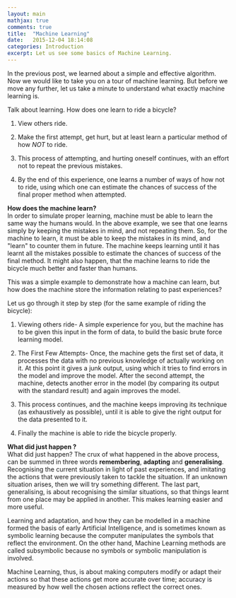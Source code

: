 ```yaml
---
layout: main
mathjax: true
comments: true
title:  "Machine Learning"
date:   2015-12-04 18:14:08
categories: Introduction
excerpt: Let us see some basics of Machine Learning.
---
```


In the previous post, we learned about a simple and effective algorithm. Now we would like to take you on a tour of machine learning. But before we move any further, let us take a minute to understand what exactly machine learning is.

Talk about learning. How does one learn to ride a bicycle?

1. View others ride.

2. Make the first attempt, get hurt, but at least learn a particular method of how *NOT* to ride.  

3. This process of attempting, and hurting oneself continues, with an effort not to repeat the previous mistakes. 

4. By the end of this experience, one learns a number of ways of how not to ride, using which one can estimate the chances of success of the final proper method when attempted.

<strong>How does the machine learn?</strong><br>
In order to simulate proper learning, machine must be able to learn the same way the humans would. In the above example, we see that one learns simply by keeping the mistakes in mind, and not repeating them. So, for the machine to learn, it must be able to keep the mistakes in its mind, and "learn" to counter them in future. The machine keeps learning until it has learnt all the mistakes possible to estimate the chances of success of the final method. It might also happen, that the machine learns to ride the bicycle much better and faster than humans.

This was a simple example to demonstrate how a machine can learn, but how does the machine store the information relating to past experiences?

Let us go through it step by step (for the same example of riding the bicycle):

1. Viewing others ride- A simple experience for you, but the machine has to be given this input in the form of data, to build the basic brute force learning model.

2. The First Few Attempts- Once, the machine gets the first set of data, it processes the data with no previous knowledge of actually working on it. At this point it gives a junk output, using which it tries to find errors in the model and improve the model. After the second attempt, the machine, detects another error in the model (by comparing its output with the standard result) and again improves the model.

3. This process continues, and the machine keeps improving its technique (as exhaustively as possible), until it is able to give the right output for the data presented to it.

4. Finally the machine is able to ride the bicycle properly.

<strong>What did just happen ?</strong><br>
What did just happen?
The crux of what happened in the above process, can be summed in three words <strong>remembering</strong>, <strong>adapting</strong> and <strong>generalising</strong>. Recognising the current situation in light of past experiences, and imitating the actions that were previously taken to tackle the situation. If an unknown situation arises, then we will try something different. The last part, generalising, is about recognising the similar situations, so that things learnt from one place may be applied in another. This makes learning easier and more useful.

Learning and adaptation, and how they can be modelled in a machine formed the basis of early Artificial Intelligence, and is sometimes known as symbolic learning because the computer manipulates the symbols that reflect the environment. On the other hand, Machine Learning methods are called subsymbolic because no symbols or symbolic manipulation is involved.

Machine Learning, thus, is about making computers modify or adapt their actions so that these actions get more accurate over time; accuracy is measured by how well the chosen actions reflect the correct ones.
